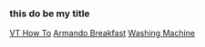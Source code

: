 ### this do be my title

[VT How To](summer-winter-VT.md)
[Armando Breakfast](myMD.md)
[Washing Machine](washing.md)
